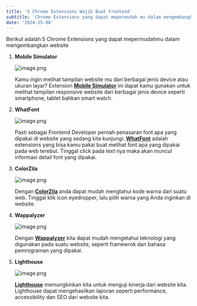 ```yaml
---
title: '5 Chrome Extensions Wajib Buat Frontend'
subtitle: 'Chrome Extensions yang dapat mepermudah mu dalam mengembangkan website'
date: '2024-25-08'
---
```


Berikut adalah 5 Chrome Extensions yang dapat mepermudahmu dalam mengembangkan website

1. **Mobile Simulator**

   ![image.png](/post/extentions-chrome/mobileSimulator.png)

   Kamu ingin melihat tampilan website mu dari berbagai jenis device atau ukuran layar? Extension **[Mobile Simulator](https://chromewebstore.google.com/detail/mobile-simulator-responsi/ckejmhbmlajgoklhgbapkiccekfoccmk)** ini dapat kamu gunakan untuk melihat tampilan responsive website dari berbagai jenis device seperti smartphone, tablet bahkan smart watch.

2. **WhatFont**

   ![image.png](/post/extentions-chrome/whatFont.png)

   Pasti sebagai Frontend Developer pernah penasaran font apa yang dipakai di website yang sedang kita kunjungi. **[WhatFont](https://chromewebstore.google.com/detail/whatfont/jabopobgcpjmedljpbcaablpmlmfcogm)** adalah extensions yang bisa kamu pakai buat melihat font apa yang dipakai pada web terebut. Tinggal click pada text nya maka akan muncul informasi detail font yang dipakai.

3. **ColorZila**

   ![image.png](/post/extentions-chrome/colorZila.png)

   Dengan **[ColorZila](https://chromewebstore.google.com/detail/colorzilla/bhlhnicpbhignbdhedgjhgdocnmhomnp)** anda dapat mudah mengtahui kode warna dari suatu web. Tinggal klik icon eyedropper, lalu pilih warna yang Anda inginkan di website.

4. **Wappalyzer**

   ![image.png](/post/extentions-chrome/wappalyzer.png)

   Dengan **[Wappalyzer](https://chromewebstore.google.com/detail/wappalyzer-technology-pro/gppongmhjkpfnbhagpmjfkannfbllamg)** kita dapat mudah mengetahui teknologi yang digunakan pada suatu website, seperti framewrok dan bahasa pemrograman yang dipakai.

5. **Lighthouse**

   ![image.png](/post/extentions-chrome/lightHouse.png)

   **[Lighthouse](https://chromewebstore.google.com/detail/lighthouse/blipmdconlkpinefehnmjammfjpmpbjk)** memungkinkan kita untuk menguji kinerja dari website kita. Lighthouse dapat mengehasilkan laporan seperti performance, accessibility dan SEO dari website kita.
